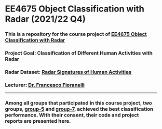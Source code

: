 ﻿# EE4675 Object Classification with Radar (2021/22 Q4)
### This is a repository for the course project of [EE4675 Object Classification with Radar](http://radar.ewi.tudelft.nl/Education/coursedetail.php?mi=172)
### Project Goal: Classification of Different Human Activities with Radar
### Radar Dataset: [Radar Signatures of Human Activities](https://researchdata.gla.ac.uk/848/)
### Lecturer: [Dr. Francesco Fioranelli](http://radar.ewi.tudelft.nl/People/bio.php?id=661)
---
### Among all groups that participated in this course project, two groups, [group-5](https://github.com/SimmyZhu/TUD-EE4675-Project-2022/tree/main/Group_5) and [group-7](https://github.com/SimmyZhu/TUD-EE4675-Project-2022/tree/main/Group_7), achieved the best classification performance. With their consent, their code and project reports are presented here.

